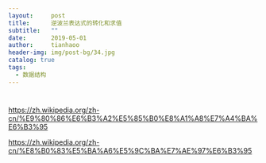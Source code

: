 ```yaml
---
layout:     post
title:      逆波兰表达式的转化和求值
subtitle:   ""
date:       2019-05-01
author:     tianhaoo
header-img: img/post-bg/34.jpg
catalog: true
tags:
  - 数据结构
---
```


# 


https://zh.wikipedia.org/zh-cn/%E9%80%86%E6%B3%A2%E5%85%B0%E8%A1%A8%E7%A4%BA%E6%B3%95

https://zh.wikipedia.org/zh-cn/%E8%B0%83%E5%BA%A6%E5%9C%BA%E7%AE%97%E6%B3%95
